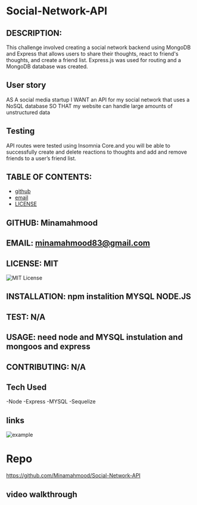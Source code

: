 # Social-Network-API

## DESCRIPTION:

This challenge involved creating a social network backend using MongoDB and Express that allows users to share their thoughts, react to friend's thoughts, and create a friend list. Express.js was used for routing and a MongoDB database was created.

## User story

AS A social media startup I WANT an API for my social network that uses a NoSQL database SO THAT my website can handle large amounts of unstructured data

## Testing

API routes were tested using Insomnia Core.and you will be able to successfully create and delete reactions to thoughts and add and remove friends to a user’s friend list.

## TABLE OF CONTENTS:

- [github](#GITHUB)
- [email](#EMAIL)
- [LICENSE](#LICENSE)

## GITHUB: Minamahmood

## EMAIL: minamahmood83@gmail.com

## LICENSE: MIT

![MIT License](https://img.shields.io/badge/License-MIT-Green)

## INSTALLATION: npm instalition MYSQL NODE.JS

## TEST: N/A

## USAGE: need node and MYSQL instulation and mongoos and express

## CONTRIBUTING: N/A

## Tech Used

-Node
-Express
-MYSQL
-Sequelize

## links

![example](https://user-images.githubusercontent.com/56496370/121313322-216a8280-c8bb-11eb-9fe1-ccf791d52611.gif)

# Repo

https://github.com/Minamahmood/Social-Network-API

## video walkthrough
